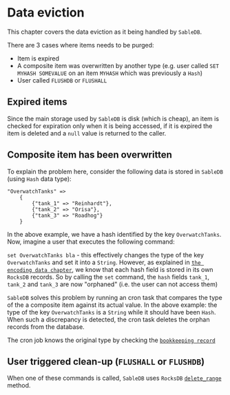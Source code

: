 # Data eviction

This chapter covers the data eviction as it being handled by `SableDB`.

There are 3 cases where items needs to be purged:

- Item is expired
- A composite item was overwritten by another type (e.g. user called `SET MYHASH SOMEVALUE` on an item `MYHASH` which was previously a `Hash`)
- User called `FLUSHDB` or `FLUSHALL`

## Expired items

Since the main storage used by `SableDB` is disk (which is cheap), an item is checked for expiration only when it is being accessed, if it is expired
the item is deleted and a `null` value is returned to the caller.

## Composite item has been overwritten

To explain the problem here, consider the following data is stored in `SableDB` (using `Hash` data type):

```
"OverwatchTanks" =>
    {
        {"tank_1" => "Reinhardt"},
        {"tank_2" => "Orisa"},
        {"tank_3" => "Roadhog"}
    }
```

In the above example, we have a hash identified by the key `OverwatchTanks`. Now, imagine a user that executes the following command:

`set OverwatchTanks bla` - this effectively changes the type of the key `OverwatchTanks` and set it into a `String`.
However, as explained in [`the encoding data chapter`][1], we know that each hash field is stored in its own `RocksDB` records.
So by calling the `set` command, the `hash` fields `tank_1`, `tank_2` and `tank_3` are now "orphaned" (i.e. the user can not access them)

`SableDB` solves this problem by running an cron task that compares the type of the a composite item against its actual value.
In the above example: the type of the key `OverwatchTanks` is a `String` while it should have been `Hash`. When such a discrepancy is detected,
the cron task deletes the orphan records from the database.

The cron job knows the original type by checking the [`bookkeeping record`][2]

## User triggered clean-up (`FLUSHALL` or `FLUSHDB`)

When one of these commands is called, `SableDB` uses `RocksDB` [`delete_range`][3] method.

[1]: /sabledb/design/data-encoding/#the-hash-data-type
[2]: /sabledb/design/data-encoding/#bookkeeping-records
[3]: https://rocksdb.org/blog/2018/11/21/delete-range.html
